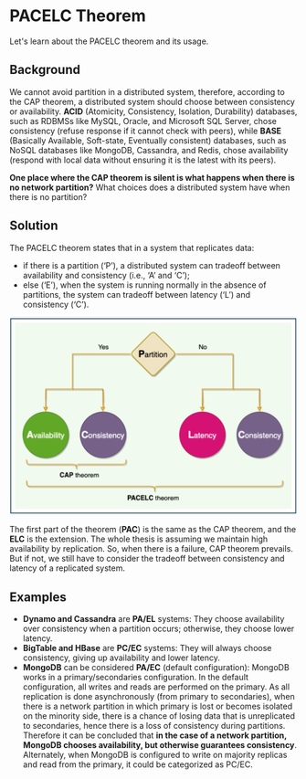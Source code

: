 # PACELC Theorem

Let's learn about the PACELC theorem and its usage.

## Background
We cannot avoid partition in a distributed system, therefore, according to the CAP theorem, a distributed system should choose between consistency or availability. **ACID** (Atomicity, Consistency, Isolation, Durability) databases, such as RDBMSs like MySQL, Oracle, and Microsoft SQL Server, chose consistency (refuse response if it cannot check with peers), while **BASE** (Basically Available, Soft-state, Eventually consistent) databases, such as NoSQL databases like MongoDB, Cassandra, and Redis, chose availability (respond with local data without ensuring it is the latest with its peers).

**One place where the CAP theorem is silent is what happens when there is no network partition?** What choices does a distributed system have when there is no partition?

## Solution
The PACELC theorem states that in a system that replicates data:

- if there is a partition (‘P’), a distributed system can tradeoff between availability and consistency (i.e., ‘A’ and ‘C’);
- else (‘E’), when the system is running normally in the absence of partitions, the system can tradeoff between latency (‘L’) and consistency (‘C’).
  
<p align="center">
  <img src="../images/PACELC_Theorem.png" width="750" alt="PACELC Theorem" />
</p>

The first part of the theorem (**PAC**) is the same as the CAP theorem, and the **ELC** is the extension. The whole thesis is assuming we maintain high availability by replication. So, when there is a failure, CAP theorem prevails. But if not, we still have to consider the tradeoff between consistency and latency of a replicated system.

## Examples
- **Dynamo and Cassandra** are **PA/EL** systems: They choose availability over consistency when a partition occurs; otherwise, they choose lower latency.
- **BigTable and HBase** are **PC/EC** systems: They will always choose consistency, giving up availability and lower latency.
- **MongoDB** can be considered **PA/EC** (default configuration): MongoDB works in a primary/secondaries configuration. In the default configuration, all writes and reads are performed on the primary. As all replication is done asynchronously (from primary to secondaries), when there is a network partition in which primary is lost or becomes isolated on the minority side, there is a chance of losing data that is unreplicated to secondaries, hence there is a loss of consistency during partitions. Therefore it can be concluded that **in the case of a network partition, MongoDB chooses availability, but otherwise guarantees consistency**. Alternately, when MongoDB is configured to write on majority replicas and read from the primary, it could be categorized as PC/EC.